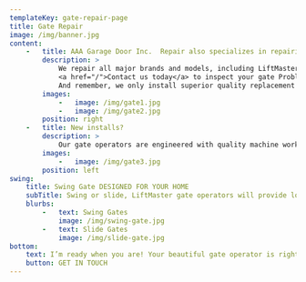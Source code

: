 ```yaml
---
templateKey: gate-repair-page
title: Gate Repair
image: /img/banner.jpg
content:
    -   title: AAA Garage Door Inc.  Repair also specializes in repairing Residential Gates!
        description: >
            We repair all major brands and models, including LiftMaster, GTO,  etc. and carry parts in stock to get your electronic gate working again quickly! We’re the best choice for <b>residential gate repair</b> services in Miami-Dade, Fort Lauderdale, and surrounding areas.</br></br>
            <a href="/">Contact us today</a> to inspect your gate Problem, and we will make a no-charge service call and give you a free estimate for your residential gate repair work. We will inspect all parts and present you with an honest, fair, and written proposal for the repair needed and any replacement parts.</br></br>
            And remember, we only install superior quality replacement products that help extend the life and beauty of your gate and opener.Because Miami Beach Is constantly have tourist we want to secure your home as much as you do ,only rely on <a href="/">your local garage and gate company near you.</a>
        images:
            -   image: /img/gate1.jpg
            -   image: /img/gate2.jpg
        position: right
    -   title: New installs?
        description: >
            Our gate operators are engineered with quality machine work and rugged construction to provide you the comfort of knowing the gate will open and close all day and night. Simply the best name in the industry with a reputation for quality, dependability, and award-winning designs to complement any gated entrance.
        images:
            -   image: /img/gate3.jpg
        position: left
swing:
    title: Swing Gate DESIGNED FOR YOUR HOME
    subTitle: Swing or slide, LiftMaster gate operators will provide long-lasting operation you can count on, day in and day out
    blurbs:
        -   text: Swing Gates
            image: /img/swing-gate.jpg
        -   text: Slide Gates
            image: /img/slide-gate.jpg
bottom:
    text: I’m ready when you are! Your beautiful gate operator is right around the corner.
    button: GET IN TOUCH
---
```

